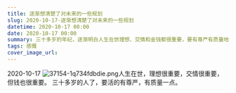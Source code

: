```yaml
---
title: 逐渐想清楚了对未来的一些规划
slug: 2020-10-17-逐渐想清楚了对未来的一些规划
datetime: 2020-10-17 00:00
date: 2020-10-17 00:00
summary: 三十多岁的年纪，逐渐明白人生在世理想、交情和金钱都很重要，要有尊严有质量地生活。
tags: 感慨
cover_image_url: 
---
```

 2020-10-17
![37154-1q734fdbdie.png](../assets/2020/10/2106772370.png)人生在世，理想很重要，交情很重要，但钱也很重要。
三十多岁的人了，要活的有尊严，有质量一点。
